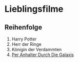 # Lieblingsfilme 

## Reihenfolge
1. Harry Potter 
2. Herr der Ringe
3. Königin der Verdammten
4. [Per Anhalter Durch Die Galaxis](/filme/perAnhalterDurchDieGalaxis.mdperAnhalterDurchDieGalaxis.md)